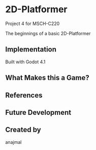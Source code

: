 # 2D-Platformer
Project 4 for MSCH-C220

The beginnings of a basic 2D-Platformer

## Implementation

Built with Godot 4.1

## What Makes this a Game?

## References

## Future Development

## Created by
anajmal
